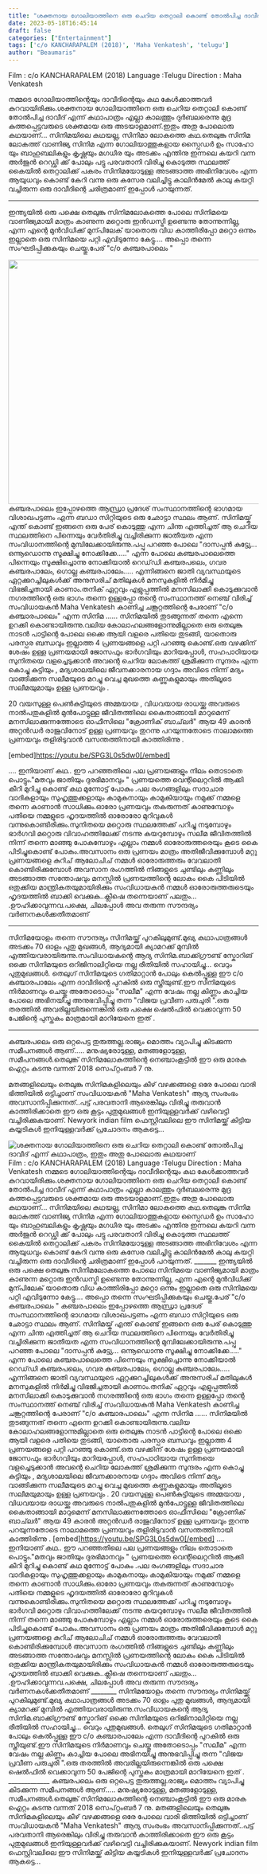 ```yaml
---
title: "ശക്തനായ ഗോലിയാത്തിനെ ഒരു ചെറിയ തെറ്റാലി കൊണ്ട് തോൽപിച്ച ദാവീദ് എന്ന് കഥാപാത്രം, ഇതും അതു പോലൊരു കഥയാണ്"
date: 2023-05-18T16:45:14
draft: false
categories: ["Entertainment"]
tags: ['c/o KANCHARAPALEM (2018)', 'Maha Venkatesh', 'telugu']
author: "Beaumaris"
---
```


Film : c/o KANCHARAPALEM (2018)
Language :Telugu
Direction : Maha Venkatesh

നമ്മടെ ഗോലിയാത്തിന്റെയും ദാവീദിന്റെയും കഥ കേൾക്കാത്തവർ കുറവായിരിക്കും.ശക്തനായ ഗോലിയാത്തിനെ ഒരു ചെറിയ തെറ്റാലി കൊണ്ട് തോൽപിച്ച ദാവീദ് എന്ന് കഥാപാത്രം എല്ലാ കാലത്തും ദുർബലരെന്നു മുദ്ര കുത്തപ്പെട്ടവരുടെ ശക്തമായ ഒരു അടയാളമാണ്.ഇതും അതു പോലൊരു കഥയാണ്... സിനിമയിലെ കഥയല്ല, സിനിമാ ലോകത്തെ കഥ.തെലുങ്കു സിനിമ ലോകത്ത് വാണിജ്യ സിനിമ എന്ന ഗോലിയാത്തുകളായ സ്പൈഡർ ഉം സാഹോ യും ബാഹുബലികളും കൃഷ്ണയും മഗധീര യും അടക്കം എന്തിനു ഇന്നലെ കയറി വന്ന അർജുൻ റെഡ്ഢി ക്ക് പോലും പട്ടു പരവതാനി വിരിച്ചു കൊടുത്ത സ്ഥലത്ത് കൈയിൽ തെറ്റാലിക്ക് പകരം സിനിമയോടുള്ള അടങ്ങാത്ത അഭിനിവേശം എന്ന ആയുധവും കൊണ്ട് കേറി വന്നു ഒരു കസേര വലിച്ചിട്ടു കാലിൻമേൽ കാലു കയറ്റി വച്ചിരുന്ന ഒരു ദാവീദിന്റെ ചരിത്രമാണ് ഇപ്പോൾ പറയുന്നത്.
_______
ഇന്ത്യയിൽ ഒരു പക്ഷെ തെലുങ്കു സിനിമലോകത്തെ പോലെ സിനിമയെ വാണിജ്യമായി മാത്രം കാണുന്ന മറ്റൊരു ഇൻഡസ്ട്രി ഉണ്ടെന്നു തോന്നുന്നില്ല, എന്ന എന്റെ മുൻവിധിക്ക് മുന്പിലേക് യാതൊരു വിധ കാത്തിരിപ്പോ മറ്റൊ ഒന്നും ഇല്ലാതെ ഒരു സിനിമയെ പറ്റി എവിടുന്നോ കേട്ടു.... അപ്പൊ തന്നെ സംഘടിപ്പിക്കുകയും ചെയ്തു.പേര് "c/o കഞ്ചരപാലെം "

<a href="https://cdn.boolokam.com/articles/2023/05/DQQW.jpeg"><img class=" wp-image-395993 aligncenter" src="https://cdn.boolokam.com/articles/2023/05/DQQW.jpeg" alt="" width="875" height="491" /></a>കഞ്ചരപാലെം ഇപ്പോഴത്തെ ആന്ധ്രാ പ്രദേശ് സംസ്ഥാനത്തിന്റെ ഭാഗമായ വിശാഖപട്ടണം എന്ന ബഡാ സിറ്റിയുടെ ഒരു ഛോട്ടാ സ്ഥലം ആണ്. സിനിമയ്ക് എന്ത് കൊണ്ട് ഇങ്ങനെ ഒരു പേര് കൊടുത്തു എന്ന ചിന്ത എത്തിച്ചത് ആ ചെറിയ സ്ഥലത്തിനെ പിന്നെയും വേർതിരിച്ചു വച്ചിരിക്കുന്ന ജാതീയത എന്ന സംവിധാനത്തിന്റെ മുമ്പിലേക്കായിരുന്നു.പപ്പു പറഞ്ഞ പോലെ "ദാസപ്പൻ കുട്ട്യേ... ഒന്നൂഡൊന്നു സൂക്ഷിച്ചു നോക്കിക്കേ....." എന്ന പോലെ കഞ്ചരപാലെത്തെ പിന്നെയും സൂക്ഷിച്ചൊന്നു നോക്കിയാൽ റെഡ്‌ഡി കഞ്ചരപലെം, ഗവര കഞ്ചരപാലേം, ഗൊല്ല കഞ്ചരപാലേം..... എന്നിങ്ങനെ ജാതി വ്യവസ്ഥയുടെ ഏറ്റക്കുറച്ചിലുകൾക്ക് അനുസരിച് മതിലുകൾ മനസുകളിൽ നിർമിച്ചു വിഭജിച്ചതായി കാണാം.തനിക് ഏറ്റവും എളുപ്പത്തിൽ മനസിലാക്കി കൊടുക്കുവാൻ നഗരത്തിന്റെ ഒരു ഭാഗം തന്നെ ഉള്ളപ്പോ തന്റെ സംസ്ഥാനത്ത് നെഞ്ച് വിരിച്ച് സംവിധായകൻ Maha Venkatesh കാണിച്ച ചങ്കൂറ്റത്തിന്റെ പേരാണ് "c/o കഞ്ചാരപാലെം" എന്ന സിനിമ
......
സിനിമയിൽ തുടങ്ങുന്നത് തന്നെ എന്നെ ഉറക്കി കൊണ്ടായിരുന്നു.വലിയ കോലാഹലങ്ങളോന്നുമില്ലാതെ ഒരു തെലുങ്കു നാടൻ പാട്ടിന്റെ പോലെ ഒക്കെ ആയി വളരെ പതിയെ തുടങ്ങി, യാതൊരു പരസ്പര ബന്ധവും ഇല്ലാത്ത 4 പ്രണയങ്ങളെ പറ്റി പറഞ്ഞു കൊണ്ട്.ഒരു വഴക്കിന് ശേഷം ഉള്ള പ്രണയമായി ജോസഫും ഭാർഗവിയും മാറിയപ്പോൾ, സഹപാഠിയായ സുനിതയെ വളച്ചെടുക്കാൻ അവന്റെ ചെറിയ ലോകത്ത് ശ്രമിക്കുന്ന സുന്ദരം എന്ന കൊച്ചു കുട്ടിയും , മദ്യശാലയിലെ ജീവനക്കാരനായ ഗദ്ദാം അവിടെ നിന്ന് മദ്യം വാങ്ങിക്കുന്ന സലീമയുടെ മറച്ചു വെച്ച മുഖത്തെ കണ്ണുകളുമായും അതിലൂടെ സലീമയുമായും ഉള്ള പ്രണയവും .

20 വയസുള്ള പെൺകുട്ടിയുടെ അമ്മയായ , വിധവയായ രാധയ്ക്കു അവരുടെ നാൽപതുകളിൽ മുൻപോട്ടുള്ള ജീവിതത്തിലെ കൈതാങ്ങായി മാറുമെന്ന് മനസിലാക്കുന്നത്തോടെ ഓഫീസിലെ "ക്രോണിക് ബാച്‌ലർ" ആയ 49 കാരൻ അറ്റൻഡർ രാജുവിനോട് ഉള്ള പ്രണയവും തുറന്നു പറയുന്നതോടെ നാലാമത്തെ പ്രണയവും തളിരിടുവാൻ വസന്തത്തിനായി കാത്തിരിന്നു .

[embed]https://youtu.be/SPG3L0s5dw0[/embed]

....
ഇനിയാണ് കഥ..
ഈ പറഞ്ഞതിലെ പല പ്രണയങ്ങളും നിലം തൊടാതെ പൊട്ടും."മതവും ജാതിയും ദുരഭിമാനവും " പ്രണയത്തെ വെന്റിലെറ്ററിൽ ആക്കി കീറി മുറിച്ചു കൊണ്ട് കഥ മുന്നോട്ട് പോകും .പല രംഗങ്ങളിലും സദാചാര വാദികളായും സുഹൃത്തുക്കളായും കാമുകനായും കാമുകിയായും നമുക്ക് നമ്മളെ തന്നെ കാണാൻ സാധിക്കും.ഓരോ പ്രണയവും തകരുന്നത് കാണുമ്പോഴും പതിയെ നമ്മളുടെ ഹൃദയത്തിൽ ഓരോരോ മുറിവുകൾ വന്നുകൊണ്ടിരിക്കും.സുനിതയെ മറ്റൊരു സ്ഥലത്തേക്ക് പറിച്ചു നടുമ്പോഴും ഭാർഗവി മറ്റൊരു വിവാഹത്തിലേക്ക് നടന്നു കയറുമ്പോഴും സലീമ ജീവിതത്തിൽ നിന്ന് തന്നെ മാഞ്ഞു പോകുമ്പോഴും എല്ലാം നമ്മൾ ഓരോരുത്തരെയും കൂടെ കൈ പിടിച്ചുകൊണ്ട് പോകും.അവസാനം ഒരു പ്രണയം മാത്രം അതിജീവിക്കുമ്പോൾ മറ്റു പ്രണയങ്ങളെ കുറിച് ആലോചിച് നമ്മൾ ഓരോരുത്തരും വേവലാതി കൊണ്ടിരിക്കുമ്പോൾ അവസാന രംഗത്തിൽ നിങ്ങളുടെ ചുണ്ടിലും കണ്ണിലും അടങ്ങാത്ത സന്തോഷവും മനസ്സിൽ പ്രണയത്തിന്റെ ലോകം കൈ പിടിയിൽ ഒതുക്കിയ മാന്ത്രികതയുമായിരിക്കും സംവിധായകൻ നമ്മൾ ഓരോരുത്തരുടെയും ഹൃദയത്തിൽ ബാക്കി വെക്കുക..ക്ലീഷെ തന്നെയാണ് പലതും... .ഊഹിക്കാവുന്നവ.പക്ഷെ, ചിലപ്പോൾ അവ തരുന്ന സൗന്ദര്യം വർണനകൾക്കതീതമാണ്
________
സിനിമയോളം തന്നെ സൗന്ദര്യം സിനിമയ്ക്ക് പുറകിലുമുണ്ട്.മുഖ്യ കഥാപാത്രങ്ങൾ അടക്കം 70 ഓളം പുതു മുഖങ്ങൾ, ആദ്യമായി ക്യാമറക്ക് മുമ്പിൽ എത്തിയവരായിരുന്നു.സംവിധായകന്റെ ആദ്യ സിനിമ.ബാക്ക്ഗ്രൗണ്ട് സ്കോറിങ് ഒക്കെ സിനിമയുടെ ഒറിജിനാലിറ്റിയെ നല്ല രീതിയിൽ സഹായിച്ചു... വെറും പുതുമുഖങ്ങൾ. തെലുഗ് സിനിമയുടെ ഗതിമാറ്റാൻ പോലും കെൽപ്പുള്ള ഈ c/o കഞ്ചാരപാലേം എന്ന ദാവീദിന്റെ പുറകിൽ ഒരു സ്ത്രീയുണ്ട്.ഈ സിനിമയുടെ നിർമാണവും ചെയ്തു അതോടൊപ്പം "സലീമ" എന്ന വേഷം നല്ല കിണ്ണം കാച്ചിയ പോലെ അഭിനയിച്ചു അനുഭവിപ്പിച്ചു തന്ന "വിജയ പ്രവീണ പരുചുരി ".ഒരു തരത്തിൽ അവരില്ലയിരുന്നെങ്കിൽ ഒരു പക്ഷെ ഷെൽഫിൽ വെക്കാവുന്ന 50 പേജിന്റെ പുസ്തകം മാത്രമായി മാറിയേനെ ഇത് .
_____________
കഞ്ചരപലെം ഒരു ഒറ്റപെട്ട തുരുത്തല്ല.രാജ്യം മൊത്തം വ്യാപിച്ചു കിടക്കുന്ന സമീപനങ്ങൾ ആണ്.....
മനുഷ്യരോടുള്ള, മതങ്ങളോടുള്ള, സമീപനങ്ങൾ.തെലുങ്ക് സിനിമലോകത്തിന്റെ നെഞ്ചാംകൂട്ടിൽ ഈ ഒരു മാരക ഐറ്റം കടന്നു വന്നത് 2018 സെപ്റ്റംബർ 7 നു.

മതങ്ങളിലെയും തെലുങ്കു സിനിമകളിലെയും കീഴ് വഴക്കങ്ങളെ ഒരേ പോലെ വാരി ഭിത്തിയിൽ ഒട്ടിച്ചാണ് സംവിധായകൻ "Maha Venkatesh" ആദ്യ സംരംഭം അവസാനിപ്പിക്കുന്നത്..പട്ട് പരവതാനി ആരെങ്കിലും വിരിച്ചു തരുവാൻ കാത്തിരിക്കാതെ ഈ ഒരു കൂട്ടം പുതുമുഖങ്ങൾ ഇനിയുള്ളവർക്ക് വഴിവെട്ടി വച്ചിരിക്കുകയാണ്.
Newyork indian film ഫെസ്റ്റിവലിലെ ഈ സിനിമയ്ക്ക് കിട്ടിയ കയ്യടികൾ ഇനിയുള്ളവർക്ക് പ്രചോദനം ആകട്ടെ...


![ശക്തനായ ഗോലിയാത്തിനെ ഒരു ചെറിയ തെറ്റാലി കൊണ്ട് തോൽപിച്ച ദാവീദ് എന്ന് കഥാപാത്രം, ഇതും അതു പോലൊരു കഥയാണ്](https://cdn.boolokam.com/articles/2023/05/DQQW.jpeg)Film : c/o KANCHARAPALEM (2018) Language :Telugu Direction : Maha Venkatesh നമ്മടെ ഗോലിയാത്തിന്റെയും ദാവീദിന്റെയും കഥ കേൾക്കാത്തവർ കുറവായിരിക്കും.ശക്തനായ ഗോലിയാത്തിനെ ഒരു ചെറിയ തെറ്റാലി കൊണ്ട് തോൽപിച്ച ദാവീദ് എന്ന് കഥാപാത്രം എല്ലാ കാലത്തും ദുർബലരെന്നു മുദ്ര കുത്തപ്പെട്ടവരുടെ ശക്തമായ ഒരു അടയാളമാണ്.ഇതും അതു പോലൊരു കഥയാണ്... സിനിമയിലെ കഥയല്ല, സിനിമാ ലോകത്തെ കഥ.തെലുങ്കു സിനിമ ലോകത്ത് വാണിജ്യ സിനിമ എന്ന ഗോലിയാത്തുകളായ സ്പൈഡർ ഉം സാഹോ യും ബാഹുബലികളും കൃഷ്ണയും മഗധീര യും അടക്കം എന്തിനു ഇന്നലെ കയറി വന്ന അർജുൻ റെഡ്ഢി ക്ക് പോലും പട്ടു പരവതാനി വിരിച്ചു കൊടുത്ത സ്ഥലത്ത് കൈയിൽ തെറ്റാലിക്ക് പകരം സിനിമയോടുള്ള അടങ്ങാത്ത അഭിനിവേശം എന്ന ആയുധവും കൊണ്ട് കേറി വന്നു ഒരു കസേര വലിച്ചിട്ടു കാലിൻമേൽ കാലു കയറ്റി വച്ചിരുന്ന ഒരു ദാവീദിന്റെ ചരിത്രമാണ് ഇപ്പോൾ പറയുന്നത്. _______ ഇന്ത്യയിൽ ഒരു പക്ഷെ തെലുങ്കു സിനിമലോകത്തെ പോലെ സിനിമയെ വാണിജ്യമായി മാത്രം കാണുന്ന മറ്റൊരു ഇൻഡസ്ട്രി ഉണ്ടെന്നു തോന്നുന്നില്ല, എന്ന എന്റെ മുൻവിധിക്ക് മുന്പിലേക് യാതൊരു വിധ കാത്തിരിപ്പോ മറ്റൊ ഒന്നും ഇല്ലാതെ ഒരു സിനിമയെ പറ്റി എവിടുന്നോ കേട്ടു.... അപ്പൊ തന്നെ സംഘടിപ്പിക്കുകയും ചെയ്തു.പേര് "c/o കഞ്ചരപാലെം " [](https://cdn.boolokam.com/articles/2023/05/DQQW.jpeg)കഞ്ചരപാലെം ഇപ്പോഴത്തെ ആന്ധ്രാ പ്രദേശ് സംസ്ഥാനത്തിന്റെ ഭാഗമായ വിശാഖപട്ടണം എന്ന ബഡാ സിറ്റിയുടെ ഒരു ഛോട്ടാ സ്ഥലം ആണ്. സിനിമയ്ക് എന്ത് കൊണ്ട് ഇങ്ങനെ ഒരു പേര് കൊടുത്തു എന്ന ചിന്ത എത്തിച്ചത് ആ ചെറിയ സ്ഥലത്തിനെ പിന്നെയും വേർതിരിച്ചു വച്ചിരിക്കുന്ന ജാതീയത എന്ന സംവിധാനത്തിന്റെ മുമ്പിലേക്കായിരുന്നു.പപ്പു പറഞ്ഞ പോലെ "ദാസപ്പൻ കുട്ട്യേ... ഒന്നൂഡൊന്നു സൂക്ഷിച്ചു നോക്കിക്കേ....." എന്ന പോലെ കഞ്ചരപാലെത്തെ പിന്നെയും സൂക്ഷിച്ചൊന്നു നോക്കിയാൽ റെഡ്‌ഡി കഞ്ചരപലെം, ഗവര കഞ്ചരപാലേം, ഗൊല്ല കഞ്ചരപാലേം..... എന്നിങ്ങനെ ജാതി വ്യവസ്ഥയുടെ ഏറ്റക്കുറച്ചിലുകൾക്ക് അനുസരിച് മതിലുകൾ മനസുകളിൽ നിർമിച്ചു വിഭജിച്ചതായി കാണാം.തനിക് ഏറ്റവും എളുപ്പത്തിൽ മനസിലാക്കി കൊടുക്കുവാൻ നഗരത്തിന്റെ ഒരു ഭാഗം തന്നെ ഉള്ളപ്പോ തന്റെ സംസ്ഥാനത്ത് നെഞ്ച് വിരിച്ച് സംവിധായകൻ Maha Venkatesh കാണിച്ച ചങ്കൂറ്റത്തിന്റെ പേരാണ് "c/o കഞ്ചാരപാലെം" എന്ന സിനിമ ...... സിനിമയിൽ തുടങ്ങുന്നത് തന്നെ എന്നെ ഉറക്കി കൊണ്ടായിരുന്നു.വലിയ കോലാഹലങ്ങളോന്നുമില്ലാതെ ഒരു തെലുങ്കു നാടൻ പാട്ടിന്റെ പോലെ ഒക്കെ ആയി വളരെ പതിയെ തുടങ്ങി, യാതൊരു പരസ്പര ബന്ധവും ഇല്ലാത്ത 4 പ്രണയങ്ങളെ പറ്റി പറഞ്ഞു കൊണ്ട്.ഒരു വഴക്കിന് ശേഷം ഉള്ള പ്രണയമായി ജോസഫും ഭാർഗവിയും മാറിയപ്പോൾ, സഹപാഠിയായ സുനിതയെ വളച്ചെടുക്കാൻ അവന്റെ ചെറിയ ലോകത്ത് ശ്രമിക്കുന്ന സുന്ദരം എന്ന കൊച്ചു കുട്ടിയും , മദ്യശാലയിലെ ജീവനക്കാരനായ ഗദ്ദാം അവിടെ നിന്ന് മദ്യം വാങ്ങിക്കുന്ന സലീമയുടെ മറച്ചു വെച്ച മുഖത്തെ കണ്ണുകളുമായും അതിലൂടെ സലീമയുമായും ഉള്ള പ്രണയവും . 20 വയസുള്ള പെൺകുട്ടിയുടെ അമ്മയായ , വിധവയായ രാധയ്ക്കു അവരുടെ നാൽപതുകളിൽ മുൻപോട്ടുള്ള ജീവിതത്തിലെ കൈതാങ്ങായി മാറുമെന്ന് മനസിലാക്കുന്നത്തോടെ ഓഫീസിലെ "ക്രോണിക് ബാച്‌ലർ" ആയ 49 കാരൻ അറ്റൻഡർ രാജുവിനോട് ഉള്ള പ്രണയവും തുറന്നു പറയുന്നതോടെ നാലാമത്തെ പ്രണയവും തളിരിടുവാൻ വസന്തത്തിനായി കാത്തിരിന്നു . [embed]https://youtu.be/SPG3L0s5dw0[/embed] .... ഇനിയാണ് കഥ.. ഈ പറഞ്ഞതിലെ പല പ്രണയങ്ങളും നിലം തൊടാതെ പൊട്ടും."മതവും ജാതിയും ദുരഭിമാനവും " പ്രണയത്തെ വെന്റിലെറ്ററിൽ ആക്കി കീറി മുറിച്ചു കൊണ്ട് കഥ മുന്നോട്ട് പോകും .പല രംഗങ്ങളിലും സദാചാര വാദികളായും സുഹൃത്തുക്കളായും കാമുകനായും കാമുകിയായും നമുക്ക് നമ്മളെ തന്നെ കാണാൻ സാധിക്കും.ഓരോ പ്രണയവും തകരുന്നത് കാണുമ്പോഴും പതിയെ നമ്മളുടെ ഹൃദയത്തിൽ ഓരോരോ മുറിവുകൾ വന്നുകൊണ്ടിരിക്കും.സുനിതയെ മറ്റൊരു സ്ഥലത്തേക്ക് പറിച്ചു നടുമ്പോഴും ഭാർഗവി മറ്റൊരു വിവാഹത്തിലേക്ക് നടന്നു കയറുമ്പോഴും സലീമ ജീവിതത്തിൽ നിന്ന് തന്നെ മാഞ്ഞു പോകുമ്പോഴും എല്ലാം നമ്മൾ ഓരോരുത്തരെയും കൂടെ കൈ പിടിച്ചുകൊണ്ട് പോകും.അവസാനം ഒരു പ്രണയം മാത്രം അതിജീവിക്കുമ്പോൾ മറ്റു പ്രണയങ്ങളെ കുറിച് ആലോചിച് നമ്മൾ ഓരോരുത്തരും വേവലാതി കൊണ്ടിരിക്കുമ്പോൾ അവസാന രംഗത്തിൽ നിങ്ങളുടെ ചുണ്ടിലും കണ്ണിലും അടങ്ങാത്ത സന്തോഷവും മനസ്സിൽ പ്രണയത്തിന്റെ ലോകം കൈ പിടിയിൽ ഒതുക്കിയ മാന്ത്രികതയുമായിരിക്കും സംവിധായകൻ നമ്മൾ ഓരോരുത്തരുടെയും ഹൃദയത്തിൽ ബാക്കി വെക്കുക..ക്ലീഷെ തന്നെയാണ് പലതും... .ഊഹിക്കാവുന്നവ.പക്ഷെ, ചിലപ്പോൾ അവ തരുന്ന സൗന്ദര്യം വർണനകൾക്കതീതമാണ് ________ സിനിമയോളം തന്നെ സൗന്ദര്യം സിനിമയ്ക്ക് പുറകിലുമുണ്ട്.മുഖ്യ കഥാപാത്രങ്ങൾ അടക്കം 70 ഓളം പുതു മുഖങ്ങൾ, ആദ്യമായി ക്യാമറക്ക് മുമ്പിൽ എത്തിയവരായിരുന്നു.സംവിധായകന്റെ ആദ്യ സിനിമ.ബാക്ക്ഗ്രൗണ്ട് സ്കോറിങ് ഒക്കെ സിനിമയുടെ ഒറിജിനാലിറ്റിയെ നല്ല രീതിയിൽ സഹായിച്ചു... വെറും പുതുമുഖങ്ങൾ. തെലുഗ് സിനിമയുടെ ഗതിമാറ്റാൻ പോലും കെൽപ്പുള്ള ഈ c/o കഞ്ചാരപാലേം എന്ന ദാവീദിന്റെ പുറകിൽ ഒരു സ്ത്രീയുണ്ട്.ഈ സിനിമയുടെ നിർമാണവും ചെയ്തു അതോടൊപ്പം "സലീമ" എന്ന വേഷം നല്ല കിണ്ണം കാച്ചിയ പോലെ അഭിനയിച്ചു അനുഭവിപ്പിച്ചു തന്ന "വിജയ പ്രവീണ പരുചുരി ".ഒരു തരത്തിൽ അവരില്ലയിരുന്നെങ്കിൽ ഒരു പക്ഷെ ഷെൽഫിൽ വെക്കാവുന്ന 50 പേജിന്റെ പുസ്തകം മാത്രമായി മാറിയേനെ ഇത് . _____________ കഞ്ചരപലെം ഒരു ഒറ്റപെട്ട തുരുത്തല്ല.രാജ്യം മൊത്തം വ്യാപിച്ചു കിടക്കുന്ന സമീപനങ്ങൾ ആണ്..... മനുഷ്യരോടുള്ള, മതങ്ങളോടുള്ള, സമീപനങ്ങൾ.തെലുങ്ക് സിനിമലോകത്തിന്റെ നെഞ്ചാംകൂട്ടിൽ ഈ ഒരു മാരക ഐറ്റം കടന്നു വന്നത് 2018 സെപ്റ്റംബർ 7 നു. മതങ്ങളിലെയും തെലുങ്കു സിനിമകളിലെയും കീഴ് വഴക്കങ്ങളെ ഒരേ പോലെ വാരി ഭിത്തിയിൽ ഒട്ടിച്ചാണ് സംവിധായകൻ "Maha Venkatesh" ആദ്യ സംരംഭം അവസാനിപ്പിക്കുന്നത്..പട്ട് പരവതാനി ആരെങ്കിലും വിരിച്ചു തരുവാൻ കാത്തിരിക്കാതെ ഈ ഒരു കൂട്ടം പുതുമുഖങ്ങൾ ഇനിയുള്ളവർക്ക് വഴിവെട്ടി വച്ചിരിക്കുകയാണ്. Newyork indian film ഫെസ്റ്റിവലിലെ ഈ സിനിമയ്ക്ക് കിട്ടിയ കയ്യടികൾ ഇനിയുള്ളവർക്ക് പ്രചോദനം ആകട്ടെ...
